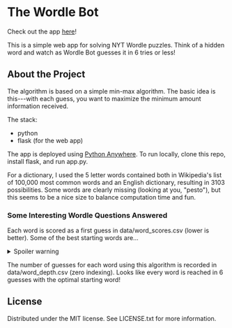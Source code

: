# The Wordle Bot
Check out the app <a href="https://wordlebot.pythonanywhere.com/">here</a>!

This is a simple web app for solving NYT Wordle puzzles. Think of a hidden word and watch as Wordle Bot guesses it in 6 tries or less!

## About the Project
The algorithm is based on a simple min-max algorithm. The basic idea is this---with each guess, you want to maximize the minimum amount information received. 

The stack:
- python
- flask (for the web app)

The app is deployed using <a href="https://www.pythonanywhere.com/">Python Anywhere</a>. To run locally, clone this repo, install flask, and run app.py.

For a dictionary, I used the 5 letter words contained both in Wikipedia's list of 100,000 most common words and an English dictionary, resulting in 3103 possibilities. Some words are clearly missing (looking at you, "pesto"), but this seems to be a nice size to balance computation time and fun.

### Some Interesting Wordle Questions Answered
Each word is scored as a first guess in data/word_scores.csv (lower is better). Some of the best starting words are...
<details>
<summary>Spoiler warning</summary>
reals, aloes, tails, roles, and rates
</details>

The number of guesses for each word using this algorithm is recorded in data/word_depth.csv (zero indexing). Looks like every word is reached in 6 guesses with the optimal starting word!

## License
Distributed under the MIT license. See LICENSE.txt for more information.
